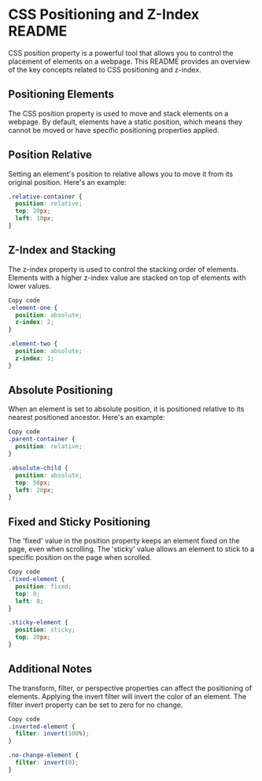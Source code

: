 # CSS Positioning and Z-Index README

CSS position property is a powerful tool that allows you to control the placement of elements on a webpage. This README provides an overview of the key concepts related to CSS positioning and z-index.



## Positioning Elements

The CSS position property is used to move and stack elements on a webpage. By default, elements have a static position, which means they cannot be moved or have specific positioning properties applied.

## Position Relative

Setting an element's position to relative allows you to move it from its original position. Here's an example:

```css
.relative-container {
  position: relative;
  top: 20px;
  left: 10px;
}
```
##  Z-Index and Stacking
The z-index property is used to control the stacking order of elements. Elements with a higher z-index value are stacked on top of elements with lower values.

```css
Copy code
.element-one {
  position: absolute;
  z-index: 2;
}

.element-two {
  position: absolute;
  z-index: 1;
}

```
## Absolute Positioning
When an element is set to absolute position, it is positioned relative to its nearest positioned ancestor. Here's an example:

```css
Copy code
.parent-container {
  position: relative;
}

.absolute-child {
  position: absolute;
  top: 50px;
  left: 20px;
}

```
## Fixed and Sticky Positioning
The 'fixed' value in the position property keeps an element fixed on the page, even when scrolling. The 'sticky' value allows an element to stick to a specific position on the page when scrolled.

```css
Copy code
.fixed-element {
  position: fixed;
  top: 0;
  left: 0;
}

.sticky-element {
  position: sticky;
  top: 20px;
}

```

## Additional Notes
The transform, filter, or perspective properties can affect the positioning of elements.
Applying the invert filter will invert the color of an element.
The filter invert property can be set to zero for no change.

```css
Copy code
.inverted-element {
  filter: invert(100%);
}

.no-change-element {
  filter: invert(0);
}